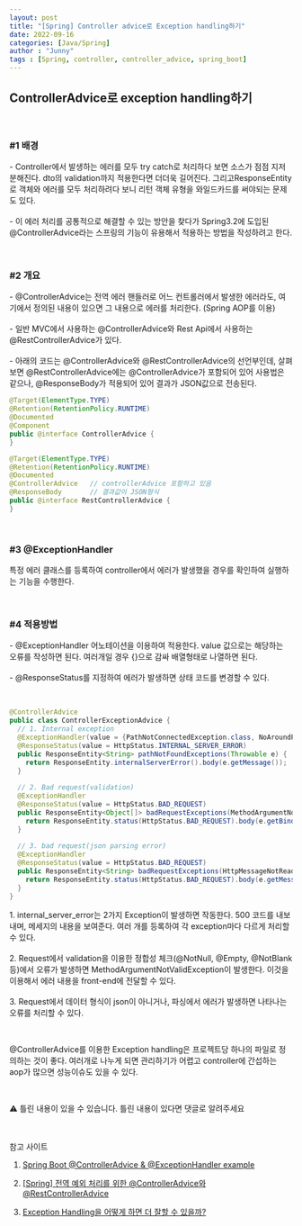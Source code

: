 ```yaml
---
layout: post
title: "[Spring] Controller advice로 Exception handling하기"
date: 2022-09-16
categories: [Java/Spring]
author : "Junny"
tags : [Spring, controller, controller_advice, spring_boot]
---
```


## ControllerAdvice로 exception handling하기
<br>

### #1 배경
<p>
- Controller에서 발생하는 에러를 모두 try catch로 처리하다 보면 소스가 점점 지저분해진다. dto의 validation까지 적용한다면 더더욱 길어진다. 그리고ResponseEntity로 객체와 에러를 모두 처리하려다 보니 리턴 객체 유형을 와일드카드를 써야되는 문제도 있다.<br><br>
- 이 에러 처리를 공통적으로 해결할 수 있는 방안을 찾다가 Spring3.2에 도입된 @ControllerAdvice라는 스프링의 기능이 유용해서 적용하는 방법을 작성하려고 한다.
</p>

<br>

### #2 개요
<p>
- @ControllerAdvice는 전역 에러 핸들러로 어느 컨트롤러에서 발생한 에러라도, 여기에서 정의된 내용이 있으면 그 내용으로 에러를 처리한다. (Spring AOP를 이용)<br><br>
- 일반 MVC에서 사용하는 @ControllerAdvice와 Rest Api에서 사용하는 @RestControllerAdvice가 있다. <br><br>
- 아래의 코드는 @ControllerAdvice와 @RestControllerAdvice의 선언부인데, 살펴보면 @RestControllerAdvice에는 @ControllerAdvice가 포함되어 있어 사용법은 같으나, @ResponseBody가 적용되어 있어 결과가 JSON값으로 전송된다.
</p>

``` java
@Target(ElementType.TYPE)  
@Retention(RetentionPolicy.RUNTIME)  
@Documented  
@Component  
public @interface ControllerAdvice {
}

@Target(ElementType.TYPE)  
@Retention(RetentionPolicy.RUNTIME)  
@Documented  
@ControllerAdvice   // controllerAdvice 포함하고 있음
@ResponseBody  		// 결과값이 JSON형식
public @interface RestControllerAdvice {
}
```
<br>

### #3 @ExceptionHandler 
<p>
특정 에러 클래스를 등록하여 controller에서 에러가 발생했을 경우를 확인하여 실행하는 기능을 수행한다.
</p>
<br>

### #4 적용방법
<p>
- @ExceptionHandler 어노테이션을 이용하여 적용한다. value 값으로는 해당하는 오류를 작성하면 된다. 여러개일 경우 {}으로 감싸 배열형태로 나열하면 된다. <br><br>
- @ResponseStatus를 지정하여 에러가 발생하면 상태 코드를 변경할 수 있다.
</p>
<br>

``` java
@ControllerAdvice  
public class ControllerExceptionAdvice {  
  // 1. Internal exception
  @ExceptionHandler(value = {PathNotConnectedException.class, NoAroundPathException.class})  
  @ResponseStatus(value = HttpStatus.INTERNAL_SERVER_ERROR)  
  public ResponseEntity<String> pathNotFoundExceptions(Throwable e) {  
    return ResponseEntity.internalServerError().body(e.getMessage());  
  }
  
  // 2. Bad request(validation)
  @ExceptionHandler  
  @ResponseStatus(value = HttpStatus.BAD_REQUEST)  
  public ResponseEntity<Object[]> badRequestExceptions(MethodArgumentNotValidException e) {  
    return ResponseEntity.status(HttpStatus.BAD_REQUEST).body(e.getBindingResult().getFieldErrors().toArray());  
  }
  
  // 3. bad request(json parsing error)
  @ExceptionHandler  
  @ResponseStatus(value = HttpStatus.BAD_REQUEST)  
  public ResponseEntity<String> badRequestExceptions(HttpMessageNotReadableException e) {  
    return ResponseEntity.status(HttpStatus.BAD_REQUEST).body(e.getMessage());  
  }
}
```
<p>
1. internal_server_error는 2가지 Exception이 발생하면 작동한다. 500 코드를 내보내며, 메세지의 내용을 보여준다. 여러 개를 등록하여 각 exception마다 다르게 처리할 수 있다.<br><br>
2. Request에서 validation을 이용한 정합성 체크(@NotNull, @Empty, @NotBlank 등)에서 오류가 발생하면 MethodArgumentNotValidException이 발생한다. 이것을 이용해서 에러 내용을 front-end에 전달할 수 있다.<br><br>
3.  Request에서 데이터 형식이 json이 아니거나, 파싱에서 에러가 발생하면 나타나는 오류를 처리할 수 있다.
</p>
<br>
<p>
@ControllerAdvice를 이용한 Exception handling은 프로젝트당 하나의 파일로 정의하는 것이 좋다. 여러개로 나누게 되면 관리하기가 어렵고 controller에 간섭하는 aop가 많으면 성능이슈도 있을 수 있다.
</p>
<br>
<p>
⚠ 틀린 내용이 있을 수 있습니다. 틀린 내용이 있다면 댓글로 알려주세요
</p>
<br>
<br>
참고 사이트<br>

1)  [Spring Boot @ControllerAdvice & @ExceptionHandler example](https://www.bezkoder.com/spring-boot-controlleradvice-exceptionhandler/) <br>

2) [[Spring] 전역 예외 처리를 위한 @ControllerAdvice와 @RestControllerAdvice](https://chanos.tistory.com/entry/Spring-%EC%A0%84%EC%97%AD-%EC%98%88%EC%99%B8-%EC%B2%98%EB%A6%AC%EB%A5%BC-%EC%9C%84%ED%95%9C-ControllerAdvice%EC%99%80-RestControllerAdvice) <br>
   
3) [Exception Handling을 어떻게 하면 더 잘할 수 있을까?](https://velog.io/@dhwlddjgmanf/%EA%BC%AC%EB%A6%AC%EB%B3%84-%EC%98%A4%EB%A5%98%EC%9D%BC%EC%A7%80-Exception-Handling%EC%9D%84-%EC%96%B4%EB%96%BB%EA%B2%8C-%ED%95%98%EB%A9%B4-%EB%8D%94-%EC%9E%98%ED%95%A0-%EC%88%98-%EC%9E%88%EC%9D%84%EA%B9%8C) <br>